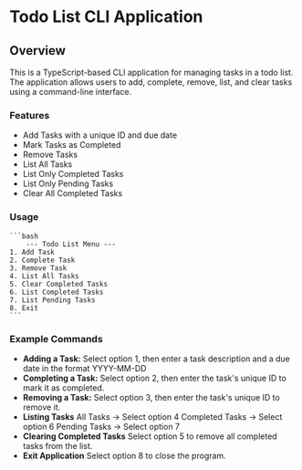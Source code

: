 # Todo List CLI Application

## Overview

This is a TypeScript-based CLI application for managing tasks in a todo list. The application allows users to add, complete, remove, list, and clear tasks using a command-line interface.

### Features

- Add Tasks with a unique ID and due date
- Mark Tasks as Completed
- Remove Tasks
- List All Tasks
- List Only Completed Tasks
- List Only Pending Tasks
- Clear All Completed Tasks

### Usage

    ```bash
        --- Todo List Menu ---
    1. Add Task
    2. Complete Task
    3. Remove Task
    4. List All Tasks
    5. Clear Completed Tasks
    6. List Completed Tasks
    7. List Pending Tasks
    8. Exit
    ```

### Example Commands

- **Adding a Task:** Select option 1, then enter a task description and a due date in the format YYYY-MM-DD
- **Completing a Task:** Select option 2, then enter the task's unique ID to mark it as completed.
- **Removing a Task:** Select option 3, then enter the task's unique ID to remove it.
- **Listing Tasks**
 All Tasks → Select option 4
 Completed Tasks → Select option 6
 Pending Tasks → Select option 7
- **Clearing Completed Tasks** Select option 5 to remove all completed tasks from the list.
- **Exit Application** Select option 8 to close the program.
